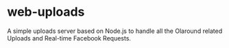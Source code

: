 web-uploads
===========

A simple uploads server based on Node.js to handle all the Olaround related Uploads and Real-time Facebook Requests.
